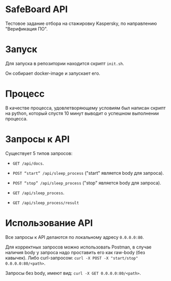 
# SafeBoard API

Тестовое задание отбора на стажировку Kaspersky, по направлению "Верификация ПО".

# Запуск

Для запуска в репозитории находится скрипт `init.sh`.

Он собирает docker-image и запускает его.

# Процесс

В качестве процесса, удовлетворяющему условиям был написан скрипт на python, который спустя 10 минут выводит о успешном выполнении процесса.

# Запросы к API

Существует 5 типов запросов:

*  `GET /api/docs`.

*  `POST “start” /api/sleep_process` ("start" является body для запроса).

*  `POST “stop” /api/sleep_process` ("stop" является body для запроса).

*  `GET /api/sleep_process`.

*  `GET /api/sleep_process/result`

# Использование API

Все запросы к API делаются по локальному адресу `0.0.0.0:80`.

Для корректных запросов можно использовать Postman, в случае наличия body у запроса надо проставить его как raw-body (без кавычек).
Либо curl-запросом:
`curl -X POST -X "start/stop" 0.0.0.0:80/<path>`.

Запросы без body, имеют вид: `curl -X GET 0.0.0.0:80/<path>`.